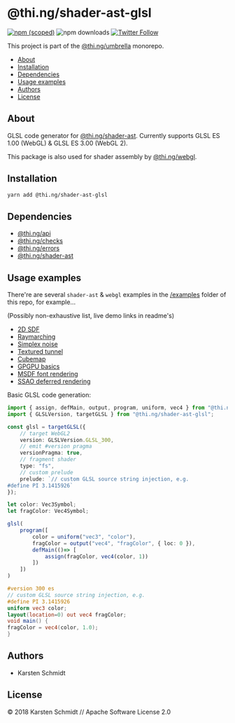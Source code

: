 # @thi.ng/shader-ast-glsl

[![npm (scoped)](https://img.shields.io/npm/v/@thi.ng/shader-ast-glsl.svg)](https://www.npmjs.com/package/@thi.ng/shader-ast-glsl)
![npm downloads](https://img.shields.io/npm/dm/@thi.ng/shader-ast-glsl.svg)
[![Twitter Follow](https://img.shields.io/twitter/follow/thing_umbrella.svg?style=flat-square&label=twitter)](https://twitter.com/thing_umbrella)

This project is part of the
[@thi.ng/umbrella](https://github.com/thi-ng/umbrella/) monorepo.

<!-- TOC depthFrom:2 depthTo:3 -->

- [About](#about)
- [Installation](#installation)
- [Dependencies](#dependencies)
- [Usage examples](#usage-examples)
- [Authors](#authors)
- [License](#license)

<!-- /TOC -->

## About

GLSL code generator for
[@thi.ng/shader-ast](https://github.com/thi-ng/umbrella/tree/feature/webgl/packages/shader-ast).
Currently supports GLSL ES 1.00 (WebGL) & GLSL ES 3.00 (WebGL 2).

This package is also used for shader assembly by
[@thi.ng/webgl](https://github.com/thi-ng/umbrella/tree/feature/webgl/packages/webgl).

## Installation

```bash
yarn add @thi.ng/shader-ast-glsl
```

## Dependencies

- [@thi.ng/api](https://github.com/thi-ng/umbrella/tree/master/packages/api)
- [@thi.ng/checks](https://github.com/thi-ng/umbrella/tree/master/packages/checks)
- [@thi.ng/errors](https://github.com/thi-ng/umbrella/tree/master/packages/errors)
- [@thi.ng/shader-ast](https://github.com/thi-ng/umbrella/tree/feature/webgl/packages/shader-ast)

## Usage examples

There're are several `shader-ast` & `webgl` examples in the
[/examples](https://github.com/thi-ng/umbrella/tree/feature/webgl/examples)
folder of this repo, for example...

(Possibly non-exhaustive list, live demo links in readme's)

- [2D SDF](https://github.com/thi-ng/umbrella/tree/feature/webgl/examples/shader-ast-sdf2d)
- [Raymarching](https://github.com/thi-ng/umbrella/tree/feature/webgl/examples/shader-ast-raymarch)
- [Simplex noise](https://github.com/thi-ng/umbrella/tree/feature/webgl/examples/shader-ast-noise)
- [Textured tunnel](https://github.com/thi-ng/umbrella/tree/feature/webgl/examples/shader-ast-tunnel)
- [Cubemap](https://github.com/thi-ng/umbrella/tree/feature/webgl/examples/webgl-cubemap)
- [GPGPU basics](https://github.com/thi-ng/umbrella/tree/feature/webgl/examples/webgl-gpgpu-basics)
- [MSDF font rendering](https://github.com/thi-ng/umbrella/tree/feature/webgl/examples/webgl-msdf)
- [SSAO deferred rendering](https://github.com/thi-ng/umbrella/tree/feature/webgl/examples/webgl-ssao)

Basic GLSL code generation:

```ts
import { assign, defMain, output, program, uniform, vec4 } from "@thi.ng/shader-ast";
import { GLSLVersion, targetGLSL } from "@thi.ng/shader-ast-glsl";

const glsl = targetGLSL({
    // target WebGL2
    version: GLSLVersion.GLSL_300,
    // emit #version pragma
    versionPragma: true,
    // fragment shader
    type: "fs",
    // custom prelude
    prelude: `// custom GLSL source string injection, e.g.
#define PI 3.1415926`
});

let color: Vec3Symbol;
let fragColor: Vec4Symbol;

glsl(
    program([
        color = uniform("vec3", "color"),
        fragColor = output("vec4", "fragColor", { loc: 0 }),
        defMain(()=> [
            assign(fragColor, vec4(color, 1))
        ])
    ])
)
```

```glsl
#version 300 es
// custom GLSL source string injection, e.g.
#define PI 3.1415926
uniform vec3 color;
layout(location=0) out vec4 fragColor;
void main() {
fragColor = vec4(color, 1.0);
}
```

## Authors

- Karsten Schmidt

## License

&copy; 2018 Karsten Schmidt // Apache Software License 2.0
